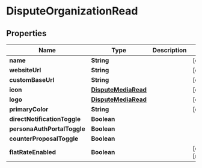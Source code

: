 

# DisputeOrganizationRead



## Properties

| Name | Type | Description | Notes |
|------------ | ------------- | ------------- | -------------|
|**name** | **String** |  |  [optional] |
|**websiteUrl** | **String** |  |  [optional] |
|**customBaseUrl** | **String** |  |  [optional] |
|**icon** | [**DisputeMediaRead**](DisputeMediaRead.md) |  |  [optional] |
|**logo** | [**DisputeMediaRead**](DisputeMediaRead.md) |  |  [optional] |
|**primaryColor** | **String** |  |  [optional] |
|**directNotificationToggle** | **Boolean** |  |  |
|**personaAuthPortalToggle** | **Boolean** |  |  |
|**counterProposalToggle** | **Boolean** |  |  |
|**flatRateEnabled** | **Boolean** |  |  [optional] [readonly] |



